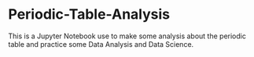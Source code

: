 # Periodic-Table-Analysis
This is a Jupyter Notebook use to make some analysis about the periodic table and practice some Data Analysis and Data Science.
